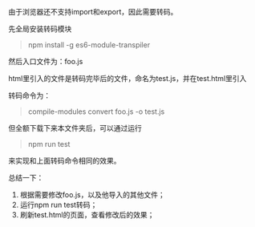 由于浏览器还不支持import和export，因此需要转码。

先全局安装转码模块

>npm install -g es6-module-transpiler

然后入口文件为：foo.js

html里引入的文件是转码完毕后的文件，命名为test.js，并在test.html里引入

转码命令为：

> compile-modules convert foo.js -o test.js

但全额下载下来本文件夹后，可以通过运行

> npm run test

来实现和上面转码命令相同的效果。

总结一下：

1. 根据需要修改foo.js，以及他导入的其他文件；
2. 运行npm run test转码；
3. 刷新test.html的页面，查看修改后的效果；